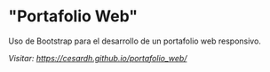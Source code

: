 # "Portafolio Web"

Uso de Bootstrap para el desarrollo de un portafolio web responsivo.

<i>Visitar: https://cesardh.github.io/portafolio_web/</i>
